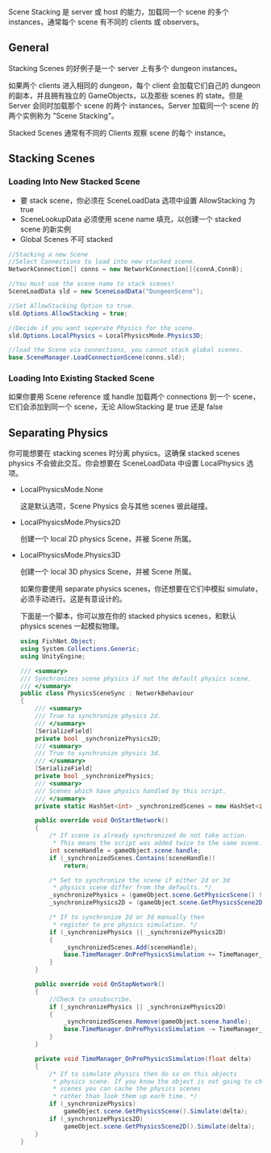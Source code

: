 Scene Stacking 是 server 或 host 的能力，加载同一个 scene 的多个 instances，通常每个 scene 有不同的 clients 或 observers。

## General

Stacking Scenes 的好例子是一个 server 上有多个 dungeon instances。

如果两个 clients 进入相同的 dungeon，每个 client 会加载它们自己的 dungeon 的副本，并且拥有独立的 GameObjects，以及那些 scenes 的 state。但是 Server 会同时加载那个 scene 的两个 instances。Server 加载同一个 scene 的两个实例称为 "Scene Stacking"。

Stacked Scenes 通常有不同的 Clients 观察 scene 的每个 instance。

## Stacking Scenes

### Loading Into New Stacked Scene

- 要 stack scene，你必须在 SceneLoadData 选项中设置 AllowStacking 为 true
- SceneLookupData 必须使用 scene name 填充，以创建一个 stacked scene 的新实例
- Global Scenes 不可 stacked

```C#
//Stacking a new Scene
//Select Connections to load into new stacked scene.
NetworkConnection[] conns = new NetworkConnection[]{connA,ConnB};

//You must use the scene name to stack scenes!
SceneLoadData sld = new SceneLoadData("DungeonScene");

//Set AllowStacking Option to true.
sld.Options.AllowStacking = true;

//Decide if you want seperate Physics for the scene.
sld.Options.LocalPhysics = LocalPhysicsMode.Physics3D;

//load the Scene via connections, you cannot stack global scenes.
base.SceneManager.LoadConnectionScene(conns,sld);
```

### Loading Into Existing Stacked Scene

如果你要用 Scene reference 或 handle 加载两个 connections 到一个 scene，它们会添加到同一个 scene，无论 AllowStacking 是 true 还是 false

## Separating Physics

你可能想要在 stacking scenes 时分离 physics。这确保 stacked scenes physics 不会彼此交互。你会想要在 SceneLoadData 中设置 LocalPhysics 选项。

- LocalPhysicsMode.None

  这是默认选项，Scene Physics 会与其他 scenes 彼此碰撞。

- LocalPhysicsMode.Physics2D

  创建一个 local 2D physics Scene，并被 Scene 所属。

- LocalPhysicsMode.Physics3D

  创建一个 local 3D physics Scene，并被 Scene 所属。

  如果你要使用 separate physics scenes，你还想要在它们中模拟 simulate，必须手动进行。这是有意设计的。

  下面是一个脚本，你可以放在你的 stacked physics scenes，和默认 physics scenes 一起模拟物理。
  
  ```C#
  using FishNet.Object;
  using System.Collections.Generic;
  using UnityEngine;
  
  /// <summary>
  /// Synchronizes scene physics if not the default physics scene.
  /// </summary>
  public class PhysicsSceneSync : NetworkBehaviour
  {
      /// <summary>
      /// True to synchronize physics 2d.
      /// </summary>
      [SerializeField]
      private bool _synchronizePhysics2D;
      /// <summary>
      /// True to synchronize physics 3d.
      /// </summary>
      [SerializeField]
      private bool _synchronizePhysics;
      /// <summary>
      /// Scenes which have physics handled by this script.
      /// </summary>
      private static HashSet<int> _synchronizedScenes = new HashSet<int>();
  
      public override void OnStartNetwork()
      {
          /* If scene is already synchronized do not take action.
           * This means the script was added twice to the same scene. */
          int sceneHandle = gameObject.scene.handle;
          if (_synchronizedScenes.Contains(sceneHandle))
              return;
  
          /* Set to synchronize the scene if either 2d or 3d
           * physics scene differ from the defaults. */
          _synchronizePhysics = (gameObject.scene.GetPhysicsScene() != Physics.defaultPhysicsScene);
          _synchronizePhysics2D = (gameObject.scene.GetPhysicsScene2D() != Physics2D.defaultPhysicsScene);
  
          /* If to synchronize 2d or 3d manually then
           * register to pre physics simulation. */
          if (_synchronizePhysics || _synchronizePhysics2D)
          {
              _synchronizedScenes.Add(sceneHandle);
              base.TimeManager.OnPrePhysicsSimulation += TimeManager_OnPrePhysicsSimulation;
          }
      }
  
      public override void OnStopNetwork()
      {
          //Check to unsubscribe.
          if (_synchronizePhysics || _synchronizePhysics2D)
          {
              _synchronizedScenes.Remove(gameObject.scene.handle);
              base.TimeManager.OnPrePhysicsSimulation -= TimeManager_OnPrePhysicsSimulation;
          }
      }
  
      private void TimeManager_OnPrePhysicsSimulation(float delta)
      {
          /* If to simulate physics then do so on this objects
           * physics scene. If you know the object is not going to change
           * scenes you can cache the physics scenes
           * rather than look them up each time. */
          if (_synchronizePhysics)
              gameObject.scene.GetPhysicsScene().Simulate(delta);
          if (_synchronizePhysics2D)
              gameObject.scene.GetPhysicsScene2D().Simulate(delta);
      }
  }
  ```